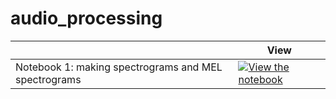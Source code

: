 # audio_processing

|   | View |
| - | --- |
| Notebook 1: making spectrograms and MEL spectrograms | [![View the notebook](https://img.shields.io/badge/render-nbviewer-orange.svg)](https://nbviewer.jupyter.org/github/davidfox87/audio_processing/blob/main/Spectrogram_MEL.ipynb) |

